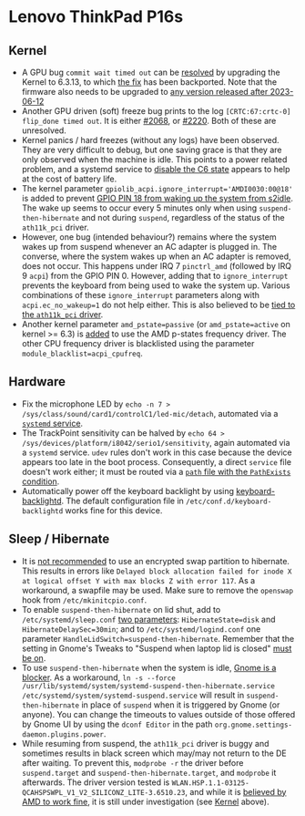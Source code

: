 # Lenovo ThinkPad P16s

## Kernel

- A GPU bug `commit wait timed out` can be [resolved](https://gitlab.freedesktop.org/drm/amd/-/issues/2443) by upgrading the Kernel to 6.3.13, to which [the fix](https://patchwork.freedesktop.org/series/119764/) has been backported. Note that the firmware also needs to be upgraded to [any version released after 2023-06-12](https://git.kernel.org/pub/scm/linux/kernel/git/firmware/linux-firmware.git/commit/amdgpu/yellow_carp_dmcub.bin?id=9dbd8ec28fd810e5f4f9da41452aba74896a5564)
- Another GPU driven (soft) freeze bug prints to the log `[CRTC:67:crtc-0] flip_done timed out`. It is either [#2068](https://gitlab.freedesktop.org/drm/amd/-/issues/2068), or [#2220](https://gitlab.freedesktop.org/drm/amd/-/issues/2220). Both of these are unresolved.
- Kernel panics / hard freezes (without any logs) have been observed. They are very difficult to debug, but one saving grace is that they are only observed when the machine is idle. This points to a power related problem, and a systemd service to [disable the C6 state](https://aur.archlinux.org/packages/disable-c6-systemd) appears to help at the cost of battery life.
- The kernel parameter `gpiolib_acpi.ignore_interrupt='AMDI0030:00@18'` is added to prevent [GPIO PIN 18 from waking up the system from s2idle](https://gitlab.freedesktop.org/drm/amd/-/issues/2539). The wake up seems to occur every 5 minutes only when using `suspend-then-hibernate` and not during `suspend`, regardless of the status of the `ath11k_pci` driver.
- However, one bug (intended behaviour?) remains where the system wakes up from suspend whenever an AC adapter is plugged in. The converse, where the system wakes up when an AC adapter is removed, does not occur. This happens under IRQ 7 `pinctrl_amd` (followed by IRQ 9 `acpi`) from the GPIO PIN 0. However, adding that to `ignore_interrupt` prevents the keyboard from being used to wake the system up. Various combinations of these `ignore_interrupt` parameters along with `acpi.ec_no_wakeup=1` do not help either. This is also believed to be [tied to the `ath11k_pci` driver](https://bugzilla.kernel.org/show_bug.cgi?id=217239).
- Another kernel parameter `amd_pstate=passive` (or `amd_pstate=active` on kernel >= 6.3) is [added](https://wiki.archlinux.org/title/Lenovo_ThinkPad_T14_(AMD)_Gen_2#AMD_P-State) to use the AMD p-states frequency driver. The other CPU frequency driver is blacklisted using the parameter `module_blacklist=acpi_cpufreq`.

## Hardware

- Fix the microphone LED by `echo -n 7 > /sys/class/sound/card1/controlC1/led-mic/detach`, automated via a [`systemd` service](https://aur.archlinux.org/cgit/aur.git/tree/fix-tp-mic-led.service?h=thinkpad-p14s).
- The TrackPoint sensitivity can be halved by `echo 64 > /sys/devices/platform/i8042/serio1/sensitivity`, again automated via a `systemd` service. `udev` rules don't work in this case because the device appears too late in the boot process. Consequently, a direct `service` file doesn't work either; it must be routed via a [`path` file with the `PathExists` condition](https://wiki.archlinux.org/title/TrackPoint#systemd.path_unit).
- Automatically power off the keyboard backlight by using [keyboard-backlightd](https://aur.archlinux.org/packages/keyboard-backlightd). The default configuration file in `/etc/conf.d/keyboard-backlightd` works fine for this device.

## Sleep / Hibernate

- It is [not recommended](https://bbs.archlinux.org/viewtopic.php?id=249962) to use an encrypted swap partition to hibernate. This results in errors like `Delayed block allocation failed for inode X at logical offset Y with max blocks Z with error 117`. As a workaround, a swapfile may be used. Make sure to remove the `openswap` hook from `/etc/mkinitcpio.conf`.
- To enable `suspend-then-hibernate` on lid shut, add to `/etc/systemd/sleep.conf` [two parameters](https://austingwalters.com/increasing-battery-life-on-an-arch-linux-laptop-thinkpad-t14s/): `HibernateState=disk` and `HibernateDelaySec=30min`; and to `/etc/systemd/logind.conf` one parameter `HandleLidSwitch=suspend-then-hibernate`. Remember that the setting in Gnome's Tweaks to "Suspend when laptop lid is closed" [must be on](https://wiki.archlinux.org/title/GNOME#Do_not_suspend_when_laptop_lid_is_closed).
- To use `suspend-then-hibernate` when the system is idle, [Gnome is a blocker](https://gitlab.gnome.org/GNOME/gnome-settings-daemon/-/issues/583). As a workaround, `ln -s --force /usr/lib/systemd/system/systemd-suspend-then-hibernate.service /etc/systemd/system/systemd-suspend.service` will result in `suspend-then-hibernate` in place of `suspend` when it is triggered by Gnome (or anyone). You can change the timeouts to values outside of those offered by Gnome UI by using the `dconf Editor` in the path `org.gnome.settings-daemon.plugins.power`.
- While resuming from suspend, the `ath11k_pci` driver is buggy and sometimes results in black screen which may/may not return to the DE after waiting. To prevent this, `modprobe -r` the driver before `suspend.target` and `suspend-then-hibernate.target`, and `modprobe` it afterwards. The driver version tested is `WLAN.HSP.1.1-03125-QCAHSPSWPL_V1_V2_SILICONZ_LITE-3.6510.23`, and while it is [believed by AMD to work fine](https://gitlab.freedesktop.org/drm/amd/-/blob/20742abc8bc99816f805359f2ac55e64ce7eb892/scripts/amd_s2idle.py#L386), it is still under investigation (see [Kernel](#kernel) above).
